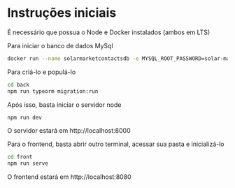 # Instruções iniciais

É necessário que possua o Node e Docker instalados (ambos em LTS)

Para iniciar o banco de dados MySql

```sh
docker run --name solarmarketcontactsdb -e MYSQL_ROOT_PASSWORD=solar-market-secret -e MYSQL_DATABASE=SolarMarketContacts -e MYSQL_USER=SolarMarket -e MYSQL_PASSWORD=solar-market-secret -p 3306:3306
```

Para criá-lo e populá-lo

```sh
cd back
npm run typeorm migration:run
```

Após isso, basta iniciar o servidor node
```sh
npm run dev
```

O servidor estará em http://localhost:8000

Para o frontend, basta abrir outro terminal, acessar sua pasta e inicializá-lo
```sh
cd front
npm run serve
```

O frontend estará em http://localhost:8080